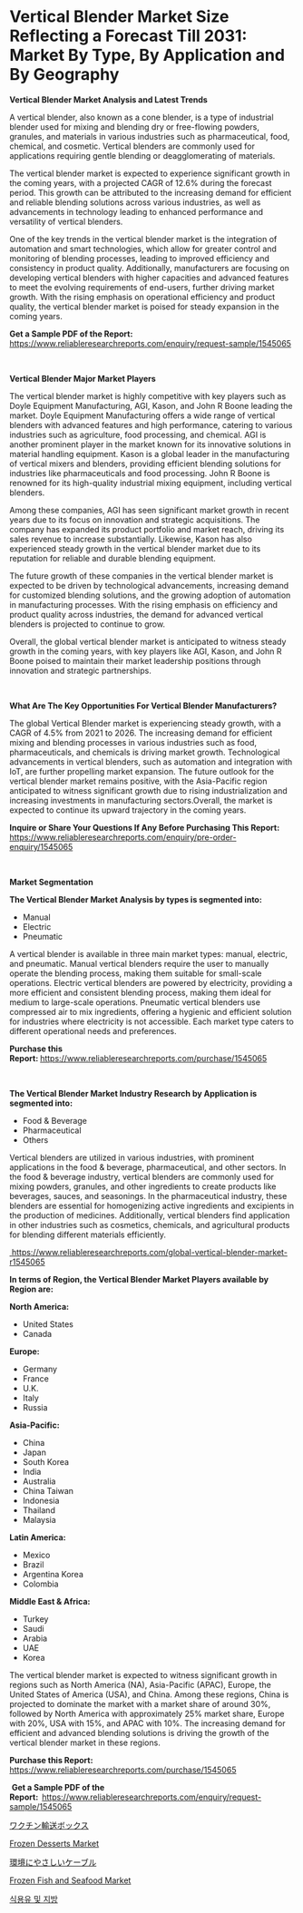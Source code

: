 <p><h1>Vertical Blender Market Size Reflecting a Forecast Till 2031: Market By Type, By Application and By Geography</h1></p><p><strong>Vertical Blender Market Analysis and Latest Trends</strong></p>
<p><p>A vertical blender, also known as a cone blender, is a type of industrial blender used for mixing and blending dry or free-flowing powders, granules, and materials in various industries such as pharmaceutical, food, chemical, and cosmetic. Vertical blenders are commonly used for applications requiring gentle blending or deagglomerating of materials.</p><p>The vertical blender market is expected to experience significant growth in the coming years, with a projected CAGR of 12.6% during the forecast period. This growth can be attributed to the increasing demand for efficient and reliable blending solutions across various industries, as well as advancements in technology leading to enhanced performance and versatility of vertical blenders.</p><p>One of the key trends in the vertical blender market is the integration of automation and smart technologies, which allow for greater control and monitoring of blending processes, leading to improved efficiency and consistency in product quality. Additionally, manufacturers are focusing on developing vertical blenders with higher capacities and advanced features to meet the evolving requirements of end-users, further driving market growth. With the rising emphasis on operational efficiency and product quality, the vertical blender market is poised for steady expansion in the coming years.</p></p>
<p><strong>Get a Sample PDF of the Report:&nbsp;</strong> <a href="https://www.reliableresearchreports.com/enquiry/request-sample/1545065">https://www.reliableresearchreports.com/enquiry/request-sample/1545065</a></p>
<p>&nbsp;</p>
<p><strong>Vertical Blender Major Market Players</strong></p>
<p><p>The vertical blender market is highly competitive with key players such as Doyle Equipment Manufacturing, AGI, Kason, and John R Boone leading the market. Doyle Equipment Manufacturing offers a wide range of vertical blenders with advanced features and high performance, catering to various industries such as agriculture, food processing, and chemical. AGI is another prominent player in the market known for its innovative solutions in material handling equipment. Kason is a global leader in the manufacturing of vertical mixers and blenders, providing efficient blending solutions for industries like pharmaceuticals and food processing. John R Boone is renowned for its high-quality industrial mixing equipment, including vertical blenders.</p><p>Among these companies, AGI has seen significant market growth in recent years due to its focus on innovation and strategic acquisitions. The company has expanded its product portfolio and market reach, driving its sales revenue to increase substantially. Likewise, Kason has also experienced steady growth in the vertical blender market due to its reputation for reliable and durable blending equipment.</p><p>The future growth of these companies in the vertical blender market is expected to be driven by technological advancements, increasing demand for customized blending solutions, and the growing adoption of automation in manufacturing processes. With the rising emphasis on efficiency and product quality across industries, the demand for advanced vertical blenders is projected to continue to grow.</p><p>Overall, the global vertical blender market is anticipated to witness steady growth in the coming years, with key players like AGI, Kason, and John R Boone poised to maintain their market leadership positions through innovation and strategic partnerships.</p></p>
<p>&nbsp;</p>
<p><strong>What Are The Key Opportunities For Vertical Blender Manufacturers?</strong></p>
<p><p>The global Vertical Blender market is experiencing steady growth, with a CAGR of 4.5% from 2021 to 2026. The increasing demand for efficient mixing and blending processes in various industries such as food, pharmaceuticals, and chemicals is driving market growth. Technological advancements in vertical blenders, such as automation and integration with IoT, are further propelling market expansion. The future outlook for the vertical blender market remains positive, with the Asia-Pacific region anticipated to witness significant growth due to rising industrialization and increasing investments in manufacturing sectors.Overall, the market is expected to continue its upward trajectory in the coming years.</p></p>
<p><strong>Inquire or Share Your Questions If Any Before Purchasing This Report:</strong> <a href="https://www.reliableresearchreports.com/enquiry/pre-order-enquiry/1545065">https://www.reliableresearchreports.com/enquiry/pre-order-enquiry/1545065</a></p>
<p>&nbsp;</p>
<p><strong>Market Segmentation</strong></p>
<p><strong>The Vertical Blender Market Analysis by types is segmented into:</strong></p>
<p><ul><li>Manual</li><li>Electric</li><li>Pneumatic</li></ul></p>
<p><p>A vertical blender is available in three main market types: manual, electric, and pneumatic. Manual vertical blenders require the user to manually operate the blending process, making them suitable for small-scale operations. Electric vertical blenders are powered by electricity, providing a more efficient and consistent blending process, making them ideal for medium to large-scale operations. Pneumatic vertical blenders use compressed air to mix ingredients, offering a hygienic and efficient solution for industries where electricity is not accessible. Each market type caters to different operational needs and preferences.</p></p>
<p><strong>Purchase this Report:&nbsp;</strong><a href="https://www.reliableresearchreports.com/purchase/1545065">https://www.reliableresearchreports.com/purchase/1545065</a></p>
<p>&nbsp;</p>
<p><strong>The Vertical Blender Market Industry Research by Application is segmented into:</strong></p>
<p><ul><li>Food & Beverage</li><li>Pharmaceutical</li><li>Others</li></ul></p>
<p><p>Vertical blenders are utilized in various industries, with prominent applications in the food & beverage, pharmaceutical, and other sectors. In the food & beverage industry, vertical blenders are commonly used for mixing powders, granules, and other ingredients to create products like beverages, sauces, and seasonings. In the pharmaceutical industry, these blenders are essential for homogenizing active ingredients and excipients in the production of medicines. Additionally, vertical blenders find application in other industries such as cosmetics, chemicals, and agricultural products for blending different materials efficiently.</p></p>
<p><a href="https://www.reliableresearchreports.com/global-vertical-blender-market-r1545065">&nbsp;https://www.reliableresearchreports.com/global-vertical-blender-market-r1545065</a></p>
<p><strong>In terms of Region, the Vertical Blender Market Players available by Region are:</strong></p>
<p>
    <p> <strong> North America: </strong>
        <ul>
            <li>United States</li>
            <li>Canada</li>
        </ul>
        </p> 
    <p> <strong> Europe: </strong>
        <ul>
            <li>Germany</li>
            <li>France</li>
            <li>U.K.</li>
            <li>Italy</li>
            <li>Russia</li>
        </ul>
        </p> 
    <p> <strong> Asia-Pacific: </strong>
        <ul>
            <li>China</li>
            <li>Japan</li>
            <li>South Korea</li>
            <li>India</li>
            <li>Australia</li>
            <li>China Taiwan</li>
            <li>Indonesia</li>
            <li>Thailand</li>
            <li>Malaysia</li>
        </ul>
        </p> 
    <p> <strong> Latin America: </strong>
        <ul>
            <li>Mexico</li>
            <li>Brazil</li>
            <li>Argentina Korea</li>
            <li>Colombia</li>
        </ul>
        </p> 
    <p> <strong> Middle East & Africa: </strong>
        <ul>
            <li>Turkey</li>
            <li>Saudi</li>
            <li>Arabia</li>
            <li>UAE</li>
            <li>Korea</li>
        </ul>
    </p>
    </p>
<p><p>The vertical blender market is expected to witness significant growth in regions such as North America (NA), Asia-Pacific (APAC), Europe, the United States of America (USA), and China. Among these regions, China is projected to dominate the market with a market share of around 30%, followed by North America with approximately 25% market share, Europe with 20%, USA with 15%, and APAC with 10%. The increasing demand for efficient and advanced blending solutions is driving the growth of the vertical blender market in these regions.</p></p>
<p><strong>Purchase this Report: </strong><a href="https://www.reliableresearchreports.com/purchase/1545065">https://www.reliableresearchreports.com/purchase/1545065</a></p>
<p>&nbsp;<strong>Get a Sample PDF of the Report:&nbsp;&nbsp;</strong><a href="https://www.reliableresearchreports.com/enquiry/request-sample/1545065">https://www.reliableresearchreports.com/enquiry/request-sample/1545065</a></p>
<p><strong></strong></p>
<p><p><a href="https://github.com/RaeJenkins1952/Market-Research-Report-List-1/blob/main/4358874154078.md">ワクチン輸送ボックス</a></p><p><a href="https://github.com/Airanohannonzb68e5pb53oc1/Market-Research-Report-List-3/blob/main/frozen-desserts-market.md">Frozen Desserts Market</a></p><p><a href="https://github.com/andrade7361/Market-Research-Report-List-1/blob/main/8880151154077.md">環境にやさしいケーブル</a></p><p><a href="https://github.com/DarrenSipes1990/Market-Research-Report-List-1/blob/main/frozen-fish-and-seafood-market.md">Frozen Fish and Seafood Market</a></p><p><a href="https://github.com/RonSpencer61/Market-Research-Report-List-1/blob/main/6649220164696.md">식용유 및 지방</a></p></p>